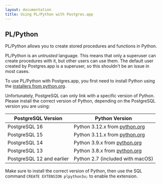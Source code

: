 ```yaml
---
layout: documentation
title: Using PL/Python with Postgres.app
---
```


## PL/Python

PL/Python allows you to create stored procedures and functions in Python.

PL/Python is an *untrusted* language.
This means that only a superuser can create procedures with it, but other users can use them.
The default user created by Postgres.app is a superuser, so this shouldn't be an issue in most cases.

To use PL/Python with Postgres.app, you first need to install Python using the [installers from python.org](https://www.python.org/downloads/macos/).

Unfortunately, PostgreSQL can only link with a specific version of Python.
Please install the correct version of Python, depending on the PostgreSQL version you are using:

| PostgreSQL Version | Python Version                                                           |
| ------------------ | ------------------------------------------------------------------------ |
| PostgreSQL 16      | Python 3.12.x from [python.org](https://www.python.org/downloads/macos/) |
| PostgreSQL 15      | Python 3.11.x from [python.org](https://www.python.org/downloads/macos/) |
| PostgreSQL 14      | Python 3.9.x from [python.org](https://www.python.org/downloads/macos/)  |
| PostgreSQL 13      | Python 3.8.x from [python.org](https://www.python.org/downloads/macos/)  |
| PostgreSQL 12 and earlier | Python 2.7 (included with macOS)                                  |

Make sure to install the correct version of Python, then use the SQL command `CREATE EXTENSION plpython3u;` to enable the extension.
